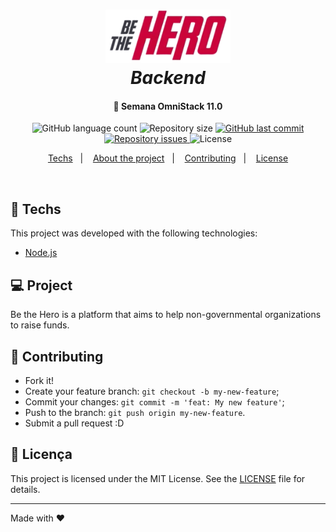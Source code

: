 <h1 align="center">
    <img alt="BeTheHero" title="#bethehero" src=".github/bethehero-logo.png" width="200px" />
    <br>
    <i><b>Backend</b></i>
</h1>

<h4 align="center">
  🚀 Semana OmniStack 11.0
</h4>
<p align="center">
  <img alt="GitHub language count" src="https://img.shields.io/github/languages/count/hardzork/bethehero-backend">

  <img alt="Repository size" src="https://img.shields.io/github/repo-size/hardzork/bethehero-backend">
  
  <a href="https://github.com/hardzork/bethehero-backend/commits/master">
    <img alt="GitHub last commit" src="https://img.shields.io/github/last-commit/hardzork/bethehero-backend">
  </a>

  <a href="https://github.com/hardzork/bethehero-backend/issues">
    <img alt="Repository issues" src="https://img.shields.io/github/issues/hardzork/bethehero-backend">
  </a>

  <img alt="License" src="https://img.shields.io/badge/license-MIT-brightgreen">
</p>

<p align="center">
  <a href="#rocket-techs">Techs</a>&nbsp;&nbsp;&nbsp;|&nbsp;&nbsp;&nbsp;
  <a href="#-project">About the project</a>&nbsp;&nbsp;&nbsp;|&nbsp;&nbsp;&nbsp;
  <a href="#-contributing">Contributing</a>&nbsp;&nbsp;&nbsp;|&nbsp;&nbsp;&nbsp;
  <a href="#memo-license">License</a>
</p>

<br>

## :rocket: Techs

This project was developed with the following technologies:

- [Node.js](https://nodejs.org/en/)

## 💻 Project

Be the Hero is a platform that aims to help non-governmental organizations to raise funds.

## 🤔 Contributing

- Fork it!
- Create your feature branch: `git checkout -b my-new-feature`;
- Commit your changes: `git commit -m 'feat: My new feature'`;
- Push to the branch: `git push origin my-new-feature`.
- Submit a pull request :D

## :memo: Licença

This project is licensed under the MIT License. See the [LICENSE](LICENSE.md) file for details.

---

Made with ♥
